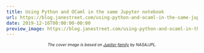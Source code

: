 ```yaml
---
title: Using Python and OCaml in the same Jupyter notebook
url: https://blog.janestreet.com/using-python-and-ocaml-in-the-same-jupyter-notebook/
date: 2019-12-16T00:00:00-00:00
preview_image: https://blog.janestreet.com/using-python-and-ocaml-in-the-same-jupyter-notebook/python-ocaml.jpg
---
```


<div style="width: 75%; margin: auto; text-align: center; font-style: italic; font-size: 75%">
The cover image is based on <a href="https://commons.wikimedia.org/wiki/File:Jupiter_family.jpg">Jupiter family</a> by NASA/JPL.
</div>
